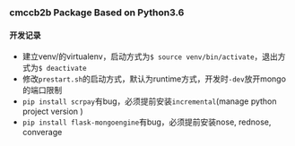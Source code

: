 ### cmccb2b Package Based on Python3.6 ###

#### 开发记录 ####
- 建立venv/的virtualenv，启动方式为`$ source venv/bin/activate`，退出方式为`$ deactivate`
- 修改`prestart.sh`的启动方式，默认为runtime方式，开发时`-dev`放开mongo的端口限制
- `pip install scrpay`有bug，必须提前安装`incremental`(manage python project version )
- `pip install flask-mongoengine`有bug，必须提前安装nose, rednose, converage


